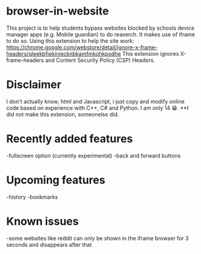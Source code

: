 # browser-in-website
This project is to help students bypass websites blocked by schools device manager apps (e.g. Mobile guardian) to do reaserch.
It makes use of iframe to do so.
Using this extension to help the site work: https://chrome.google.com/webstore/detail/ignore-x-frame-headers/gleekbfjekiniecknbkamfmkohkpodhe
This extension ignores X-frame-headers and Content Security Policy (CSP) Headers.
# Disclaimer
I don't actually know, html and Javascript, i just copy and modify online code based on experience with C++, C# and Python.
I am only 14 😁.
**I did not make this extension, someonelse did.
# Recently added features
-fullscreen option (currently experimental)
-back and forward buttons
# Upcoming features
-history
-bookmarks
# Known issues
-some websites like reddit can only be shown in the iframe browser for 3 seconds and disappears after that
